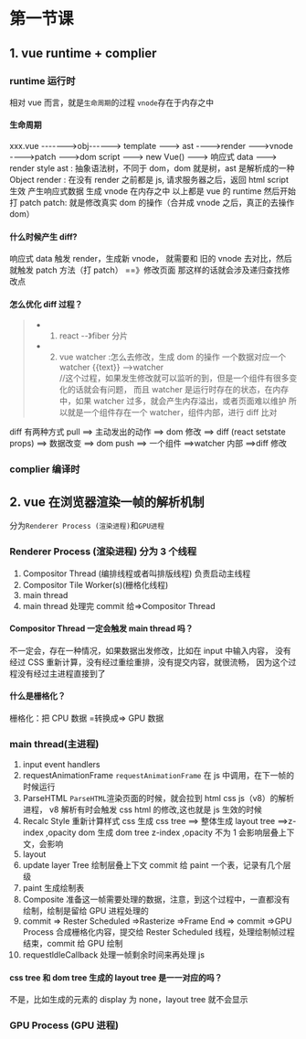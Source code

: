 # 第一节课

## 1. vue runtime + complier

### runtime 运行时

相对 vue 而言，就是`生命周期`的过程
`vnode`存在于内存之中

#### 生命周期

xxx.vue ------->obj------>
template ---> ast ---->render --->vnode ---->patch --->dom
script ---> new Vue() ---> 响应式 data ---> render
style
ast : 抽象语法树，不同于 dom，dom 就是树，ast 是解析成的一种 Object
render : 在没有 render 之前都是 js,
请求服务器之后，返回 html
script 生效
产生响应式数据 生成 vnode 在内存之中
以上都是 vue 的 runtime
然后开始打 patch
patch: 就是修改真实 dom 的操作（合并成 vnode 之后，真正的去操作 dom）

#### 什么时候产生 diff?

响应式 data 触发 render，生成新 vnode，
就需要和 旧的 vnode 去对比，然后就触发 patch 方法（打 patch） ==》修改页面
那这样的话就会涉及递归查找修改点

#### 怎么优化 diff 过程？

> - 1.  react --》fiber 分片
> - 2.  vue
>       watcher :怎么去修改，生成 dom 的操作
>       一个数据对应一个 watcher
>       {{text}} -->watcher  
>       //这个过程，如果发生修改就可以监听的到，但是一个组件有很多变化的话就会有问题，
>       而且 watcher 是运行时存在的状态，在内存中，如果 watcher 过多，就会产生内存溢出，或者页面难以维护
>       所以就是一个组件存在一个 watcher，组件内部，进行 diff 比对

diff 有两种方式
pull ==> 主动发出的动作 ==> dom 修改 ==> diff (react setstate props) ==> 数据改变 ==> dom
push ==> 一个组件 ==>watcher 内部 ==>diff 修改

### complier 编译时

## 2. vue 在浏览器渲染一帧的解析机制

分为`Renderer Process (渲染进程)`和`GPU进程`

### Renderer Process (渲染进程) 分为 3 个线程

1. Compositor Thread (编排线程或者叫排版线程) 负责启动主线程
2. Compositor Tile Worker(s)(栅格化线程)
3. main thread
4. main thread 处理完 commit 给=>Compositor Thread

#### Compositor Thread 一定会触发 main thread 吗？

不一定会，存在一种情况，如果数据出发修改，比如在 input 中输入内容，
没有经过 CSS 重新计算，没有经过重绘重排，没有提交内容，就很流畅，
因为这个过程没有经过主进程直接到了

#### 什么是栅格化？

栅格化：把 CPU 数据 =转换成=> GPU 数据

### main thread(主进程)

1. input event handlers
2. requestAnimationFrame
   `requestAnimationFrame` 在 js 中调用，在下一帧的时候运行
3. ParseHTML
   `ParseHTML`渲染页面的时候，就会拉到 html css js（v8）的解析进程，
   v8 解析有时会触发 css html 的修改,这也就是 js 生效的时候
4. Recalc Style 重新计算样式
   css 生成 css tree
   ==> 整体生成 layout tree ==>z-index ,opacity
   dom 生成 dom tree
   z-index ,opacity 不为 1 会影响层叠上下文，会影响
5. layout
6. update layer Tree
   绘制层叠上下文 commit 给 paint 一个表，记录有几个层级
7. paint
   生成绘制表
8. Composite
   准备这一帧需要处理的数据，注意，到这个过程中，一直都没有绘制，绘制是留给 GPU 进程处理的
9. commit => Rester Scheduled =>Rasterize =>Frame End => commit =>GPU Process
   合成栅格化内容，提交给 Rester Scheduled 线程，处理绘制帧过程结束，commit 给 GPU 绘制
10. requestldleCallback
    处理一帧剩余时间来再处理 js

#### css tree 和 dom tree 生成的 layout tree 是一一对应的吗？

不是，比如生成的元素的 display 为 none，layout tree 就不会显示

### GPU Process (GPU 进程)

